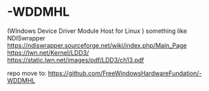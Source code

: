 # -WDDMHL
(WIndows Device Driver Module Host for Linux ) something like NDISwrapper  
https://ndiswrapper.sourceforge.net/wiki/index.php/Main_Page  
https://lwn.net/Kernel/LDD3/  
https://static.lwn.net/images/pdf/LDD3/ch13.pdf



   repo move to: https://github.com/FreeWindowsHardwareFundation/-WDDMHL
